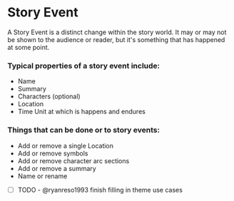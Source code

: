 # Story Event

A Story Event is a distinct change within the story world.  It may or may not be shown to the audience or reader, but it's something that has happened at some point. 

### Typical properties of a story event include:

- Name
- Summary
- Characters (optional)
- Location
- Time Unit at which is happens and endures

### Things that can be done or to story events:

- Add or remove a single Location
- Add or remove symbols
- Add or remove character arc sections
- Add or remove a summary
- Name or rename
- [ ] TODO - @ryanreso1993 finish filling in theme use cases

